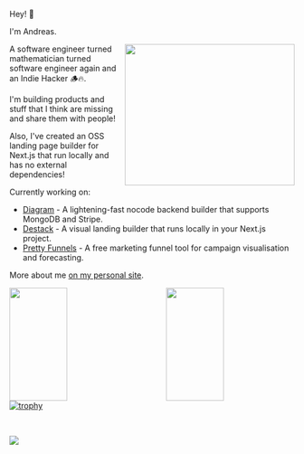 
Hey! 👋 

I'm Andreas. 

<img align="right" width="300" height="250" src="https://cdn.dribbble.com/users/1162077/screenshots/4649464/skatter-programmer.gif">

A software engineer turned mathematician turned software engineer again and an Indie Hacker 🪵🔥. 

I'm building products and stuff that I think are missing and share them with people! 

Also, I've created an OSS landing page builder for Next.js that run locally and has no external dependencies!

Currently working on:
- [Diagram](https://www.ondiagram.com) - A lightening-fast nocode backend builder that supports MongoDB and Stripe.
- [Destack](https://github.com/LiveDuo/destack) - A visual landing builder that runs locally in your Next.js project.
- [Pretty Funnels](https://www.prettyfunnels.com) - A free marketing funnel tool for campaign visualisation and forecasting.

More about me [on my personal site](https://www.tzionis.com/cv).

<!-- <img src="https://readme-jokes.vercel.app/api?theme=graywhite" /> -->


<img align="left" width="45%" height="200" src="https://github-readme-stats.vercel.app/api?username=LiveDuo&show_icons=true"/>
<img align="right" width="45%" height="200" src="https://github-readme-streak-stats.herokuapp.com/?user=LiveDuo"/>

</br>
</br>
</br>
</br>
</br>
</br>
</br>
</br>
</br>
</br>

[![trophy](https://github-profile-trophy.vercel.app/?username=LiveDuo&margin-w=20&margin-h=40&row=1&column=8)](https://github.com/LiveDuo)

</br>

![](https://komarev.com/ghpvc/?username=LiveDuo&color=2188ff)
